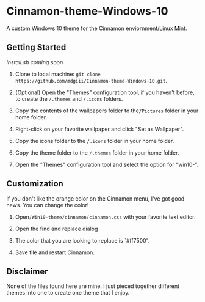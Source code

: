 # Cinnamon-theme-Windows-10

A custom Windows 10 theme for the Cinnamon enviornment/Linux Mint.

## Getting Started

*Install.sh coming soon*

1. Clone to local machine: `git clone https://github.com/mdgiii/Cinnamon-theme-Windows-10.git`.

2. (Optional) Open the "Themes" configuration tool, if you haven't before, to create the `/.themes` and `/.icons` folders.

2. Copy the contents of the wallpapers folder to the`/Pictures` folder in your home folder.

3. Right-click on your favorite wallpaper and click "Set as Wallpaper".

4. Copy the icons folder to the `/.icons` folder in your home folder.

5. Copy the theme folder to the `/.themes` folder in your home folder.

6. Open the "Themes" configuration tool and select the option for "win10-".

## Customization

If you don't like the orange color on the Cinnamon menu, I've got good news. You can change the color!

1. Open`/Win10-theme/cinnamon/cinnamon.css` with your favorite text editor.

2. Open the find and replace dialog

3. The color that you are looking to replace is `#ff7500'.

4. Save file and restart Cinnamon.

## Disclaimer

None of the files found here are mine. I just pieced together different themes into one to create one theme that I enjoy.
